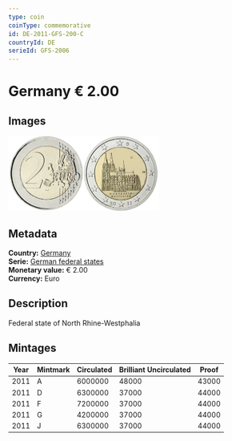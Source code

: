 ```yaml
---
type: coin
coinType: commemorative
id: DE-2011-GFS-200-C
countryId: DE
serieId: GFS-2006
---
```


# Germany € 2.00

## Images

<img src="../../Images/common-2007-200.webp" height="150" alt="Front image"><img src="Images/DE-2011-200.webp" height="150" alt="Back image">

## Metadata

**Country:** [Germany](../../Countries/Germany/index.md)\
**Serie:** [German federal states](index.md)\
**Monetary value:** € 2.00\
**Currency:** Euro

## Description

Federal state of North Rhine-Westphalia

## Mintages

| Year | Mintmark | Circulated | Brilliant Uncirculated | Proof |
| ---- | -------- | ---------- | ---------------------- | ----- |
| 2011 | A        | 6000000    | 48000                  | 43000 |
| 2011 | D        | 6300000    | 37000                  | 44000 |
| 2011 | F        | 7200000    | 37000                  | 44000 |
| 2011 | G        | 4200000    | 37000                  | 44000 |
| 2011 | J        | 6300000    | 37000                  | 44000 |
